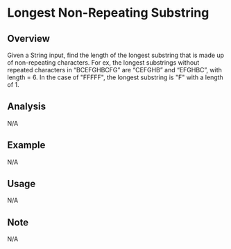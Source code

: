 # Longest Non-Repeating Substring 

Overview
---
Given a String input, find the length of the longest substring that is made up 
of non-repeating characters. For ex, the longest substrings without repeated 
characters in “BCEFGHBCFG” are “CEFGHB” and “EFGHBC”, with length = 6. In 
the case of "FFFFF", the longest substring is "F" with a length of 1.

Analysis
---
N/A

Example
---
N/A

Usage
---
N/A

Note
---
N/A
